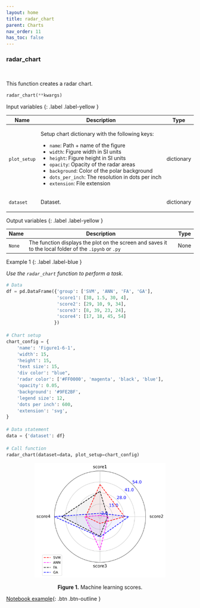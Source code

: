```yaml
---
layout: home
title: radar_chart
parent: Charts
nav_order: 11
has_toc: false
---
```


<h3>radar_chart</h3>

<br>

<p align = "justify">
    This function creates a radar chart.


</p>

```python
radar_chart(**kwargs)
```

Input variables
{: .label .label-yellow }

<table style = "width:100%">
    <thead>
      <tr>
        <th>Name</th>
        <th>Description</th>
        <th>Type</th>
      </tr>
    </thead>
    <tr>
        <td><code>plot_setup</code></td>
        <td>
            <p align="justify">Setup chart dictionary with the following keys:</p>
            <ul>
                <li><code>name</code>: Path + name of the figure</li>
                <li><code>width</code>: Figure width in SI units</li>
                <li><code>height</code>: Figure height in SI units</li>
                <li><code>opacity</code>: Opacity of the radar areas</li>
                <li><code>background</code>: Color of the polar background</li>
                <li><code>dots_per_inch</code>: The resolution in dots per inch</li>
                <li><code>extension</code>: File extension</li>
            </ul>
        </td>
        <td>dictionary</td>
    </tr>
    <tr>
        <td><code>dataset</code></td>
        <td>
        <p align="justify">Dataset.</p></td>
        <td>dictionary</td>
</table>

Output variables
{: .label .label-yellow }

<table style = "width:100%">
    <thead>
      <tr>
        <th>Name</th>
        <th>Description</th>
        <th>Type</th>
      </tr>
    </thead>
    <tr>
        <td><code>None</code></td>
        <td>The function displays the plot on the screen and saves it to the local folder of the <code>.ipynb</code> or <code>.py</code> </td>
        <td>None</td>
    </tr>
</table>

Example 1
{: .label .label-blue }

<p align = "justify">
    <i>
        Use the <code>radar_chart</code> function to perform a task.
    </i>
</p>

```python
# Data
df = pd.DataFrame({'group': ['SVM', 'ANN', 'FA', 'GA'],
                   'score1': [38, 1.5, 30, 4],
                   'score2': [29, 10, 9, 34],
                   'score3': [8, 39, 23, 24],
                   'score4': [17, 18, 45, 54]
                  })

# Chart setup
chart_config = {
    'name': 'Figure1-6-1',
    'width': 15,
    'height': 15,
    'text size': 15,
    'div color': "blue",
    'radar color': ['#FF0000', 'magenta', 'black', 'blue'],
    'opacity': 0.05,
    'background': '#9FE2BF',
    'legend size': 12,
    'dots per inch': 600,
    'extension': 'svg',
}

# Data statement 
data = {'dataset': df}

# Call function
radar_chart(dataset=data, plot_setup=chart_config)
```
<center><img src="assets/images/figure1-6-1.svg" width="70%"></center>
<p align = "center"><b>Figure 1.</b> Machine learning scores.</p>

[Notebook example](https://drive.google.com/file/d/1r_5ruUQC5iKxJ3C8KHCxUfTxRN3U01bJ/view?usp=sharing){: .btn .btn-outline }
